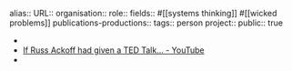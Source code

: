 alias::
URL::
organisation::
role::
fields:: #[[systems thinking]] #[[wicked problems]] 
publications-productions:: 
tags:: person
project::
public:: true

-
- [If Russ Ackoff had given a TED Talk... - YouTube](https://www.youtube.com/watch?v=OqEeIG8aPPk)
-